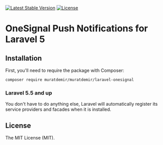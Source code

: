 <a href="https://packagist.org/packages/muratdemir/laravel-onesignal"><img src="https://poser.pugx.org/tcg/voyager/v/stable.svg?format=flat" alt="Latest Stable Version"></a>
<a href="https://packagist.org/packages/muratdemir/laravel-onesignal"><img src="https://poser.pugx.org/tcg/voyager/license.svg?format=flat" alt="License"></a>

# OneSignal Push Notifications for Laravel 5

## Installation

First, you'll need to require the package with Composer:

```sh
composer require muratdemir/muratdemir/laravel-onesignal
```

### Laravel 5.5 and up

You don't have to do anything else, Laravel will automatically register its service providers and facades when it is installed.

## License

The MIT License (MIT).


